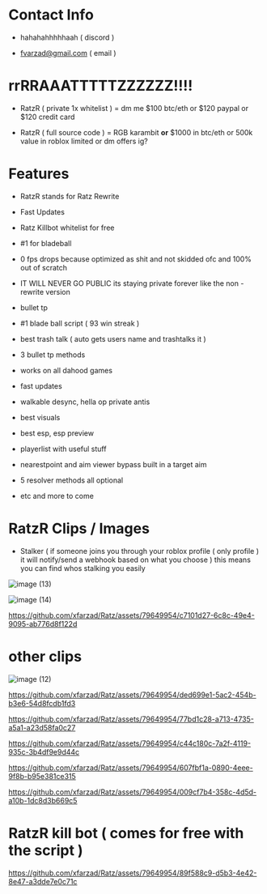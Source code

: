 # Contact Info

+ hahahahhhhhaah ( discord )

+ fvarzad@gmail.com ( email )

# $$$$rrRRAAATTTTTZZZZZZ!!!!

+ RatzR ( private 1x whitelist ) =   dm me $100 btc/eth or $120 paypal or $120 credit card

+ RatzR ( full source code ) = RGB karambit **or** $1000 in btc/eth or 500k value in roblox limited or dm offers ig?

# Features

+ RatzR stands for Ratz Rewrite

+ Fast Updates

+ Ratz Killbot whitelist for free

+ #1 for bladeball

+ 0 fps drops because optimized as shit and not skidded ofc and 100% out of scratch

+ IT WILL NEVER GO PUBLIC its staying private forever like the non - rewrite version

+ bullet tp

+ #1 blade ball script ( 93 win streak )

+ best trash talk ( auto gets users name and trashtalks it )

+ 3 bullet tp methods

+ works on all dahood games

+ fast updates

+ walkable desync, hella op private antis

+ best visuals

+ best esp, esp preview

+ playerlist with useful stuff

+ nearestpoint and aim viewer bypass built in a target aim

+ 5 resolver methods all optional

+ etc and more to come

# RatzR Clips / Images

+ Stalker ( if someone joins you through your roblox profile ( only profile ) it will notify/send a webhook based on what you choose ) this means you can find whos stalking you easily

![image (13)](https://github.com/xfarzad/Ratz/assets/79649954/e27bfc83-f65a-4c28-9aea-b27eafb67725)

![image (14)](https://github.com/xfarzad/Ratz/assets/79649954/6bc320d4-d9ec-4fbb-9bb8-8405e3185d98)

https://github.com/xfarzad/Ratz/assets/79649954/c7101d27-6c8c-49e4-9095-ab776d8f122d



# other clips

![image (12)](https://github.com/xfarzad/Ratz/assets/79649954/0dc4ff02-69bf-45ce-97d3-d48a4c82511d)

https://github.com/xfarzad/Ratz/assets/79649954/ded699e1-5ac2-454b-b3e6-54d8fcdb1fd3

https://github.com/xfarzad/Ratz/assets/79649954/77bd1c28-a713-4735-a5a1-a23d58fa0c27

https://github.com/xfarzad/Ratz/assets/79649954/c44c180c-7a2f-4119-935c-3b4df9e9d44c

https://github.com/xfarzad/Ratz/assets/79649954/607fbf1a-0890-4eee-9f8b-b95e381ce315

https://github.com/xfarzad/Ratz/assets/79649954/009cf7b4-358c-4d5d-a10b-1dc8d3b669c5








# RatzR kill bot ( comes for free with the script )

https://github.com/xfarzad/Ratz/assets/79649954/89f588c9-d5b3-4e42-8e47-a3dde7e0c71c



